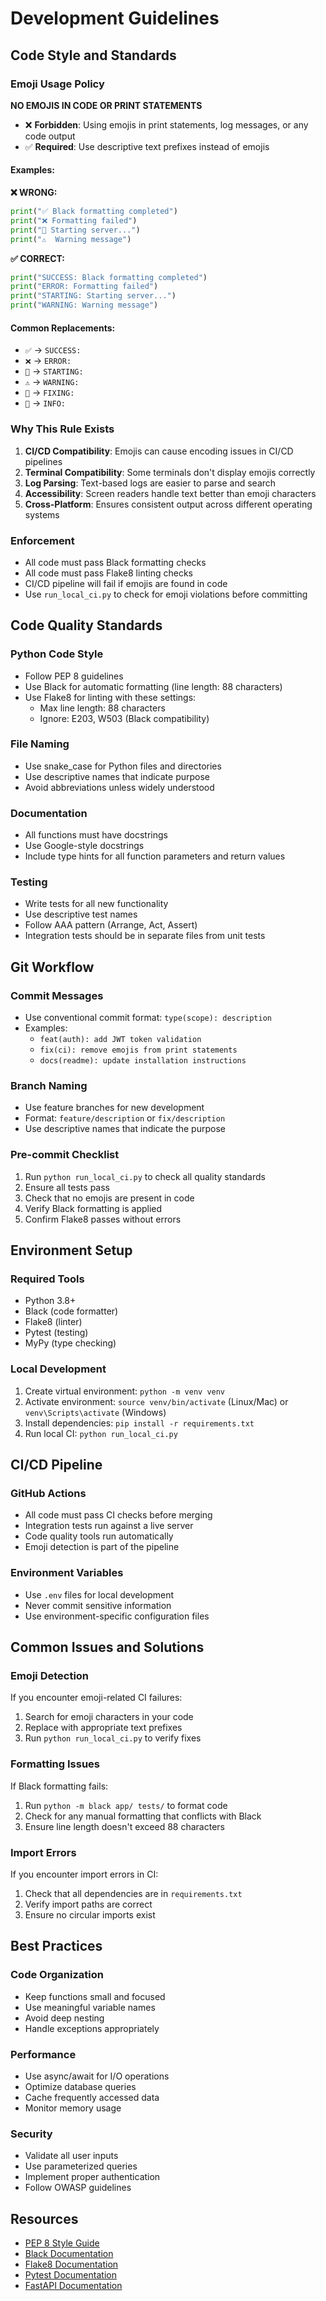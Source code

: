 # Development Guidelines

## Code Style and Standards

### Emoji Usage Policy
**NO EMOJIS IN CODE OR PRINT STATEMENTS**

- ❌ **Forbidden**: Using emojis in print statements, log messages, or any code output
- ✅ **Required**: Use descriptive text prefixes instead of emojis

#### Examples:

**❌ WRONG:**
```python
print("✅ Black formatting completed")
print("❌ Formatting failed")
print("🚀 Starting server...")
print("⚠️  Warning message")
```

**✅ CORRECT:**
```python
print("SUCCESS: Black formatting completed")
print("ERROR: Formatting failed")
print("STARTING: Starting server...")
print("WARNING: Warning message")
```

#### Common Replacements:
- `✅` → `SUCCESS:`
- `❌` → `ERROR:`
- `🚀` → `STARTING:`
- `⚠️` → `WARNING:`
- `🔧` → `FIXING:`
- `📝` → `INFO:`

### Why This Rule Exists
1. **CI/CD Compatibility**: Emojis can cause encoding issues in CI/CD pipelines
2. **Terminal Compatibility**: Some terminals don't display emojis correctly
3. **Log Parsing**: Text-based logs are easier to parse and search
4. **Accessibility**: Screen readers handle text better than emoji characters
5. **Cross-Platform**: Ensures consistent output across different operating systems

### Enforcement
- All code must pass Black formatting checks
- All code must pass Flake8 linting checks
- CI/CD pipeline will fail if emojis are found in code
- Use `run_local_ci.py` to check for emoji violations before committing

## Code Quality Standards

### Python Code Style
- Follow PEP 8 guidelines
- Use Black for automatic formatting (line length: 88 characters)
- Use Flake8 for linting with these settings:
  - Max line length: 88 characters
  - Ignore: E203, W503 (Black compatibility)

### File Naming
- Use snake_case for Python files and directories
- Use descriptive names that indicate purpose
- Avoid abbreviations unless widely understood

### Documentation
- All functions must have docstrings
- Use Google-style docstrings
- Include type hints for all function parameters and return values

### Testing
- Write tests for all new functionality
- Use descriptive test names
- Follow AAA pattern (Arrange, Act, Assert)
- Integration tests should be in separate files from unit tests

## Git Workflow

### Commit Messages
- Use conventional commit format: `type(scope): description`
- Examples:
  - `feat(auth): add JWT token validation`
  - `fix(ci): remove emojis from print statements`
  - `docs(readme): update installation instructions`

### Branch Naming
- Use feature branches for new development
- Format: `feature/description` or `fix/description`
- Use descriptive names that indicate the purpose

### Pre-commit Checklist
1. Run `python run_local_ci.py` to check all quality standards
2. Ensure all tests pass
3. Check that no emojis are present in code
4. Verify Black formatting is applied
5. Confirm Flake8 passes without errors

## Environment Setup

### Required Tools
- Python 3.8+
- Black (code formatter)
- Flake8 (linter)
- Pytest (testing)
- MyPy (type checking)

### Local Development
1. Create virtual environment: `python -m venv venv`
2. Activate environment: `source venv/bin/activate` (Linux/Mac) or `venv\Scripts\activate` (Windows)
3. Install dependencies: `pip install -r requirements.txt`
4. Run local CI: `python run_local_ci.py`

## CI/CD Pipeline

### GitHub Actions
- All code must pass CI checks before merging
- Integration tests run against a live server
- Code quality tools run automatically
- Emoji detection is part of the pipeline

### Environment Variables
- Use `.env` files for local development
- Never commit sensitive information
- Use environment-specific configuration files

## Common Issues and Solutions

### Emoji Detection
If you encounter emoji-related CI failures:
1. Search for emoji characters in your code
2. Replace with appropriate text prefixes
3. Run `python run_local_ci.py` to verify fixes

### Formatting Issues
If Black formatting fails:
1. Run `python -m black app/ tests/` to format code
2. Check for any manual formatting that conflicts with Black
3. Ensure line length doesn't exceed 88 characters

### Import Errors
If you encounter import errors in CI:
1. Check that all dependencies are in `requirements.txt`
2. Verify import paths are correct
3. Ensure no circular imports exist

## Best Practices

### Code Organization
- Keep functions small and focused
- Use meaningful variable names
- Avoid deep nesting
- Handle exceptions appropriately

### Performance
- Use async/await for I/O operations
- Optimize database queries
- Cache frequently accessed data
- Monitor memory usage

### Security
- Validate all user inputs
- Use parameterized queries
- Implement proper authentication
- Follow OWASP guidelines

## Resources

- [PEP 8 Style Guide](https://www.python.org/dev/peps/pep-0008/)
- [Black Documentation](https://black.readthedocs.io/)
- [Flake8 Documentation](https://flake8.pycqa.org/)
- [Pytest Documentation](https://docs.pytest.org/)
- [FastAPI Documentation](https://fastapi.tiangolo.com/) 